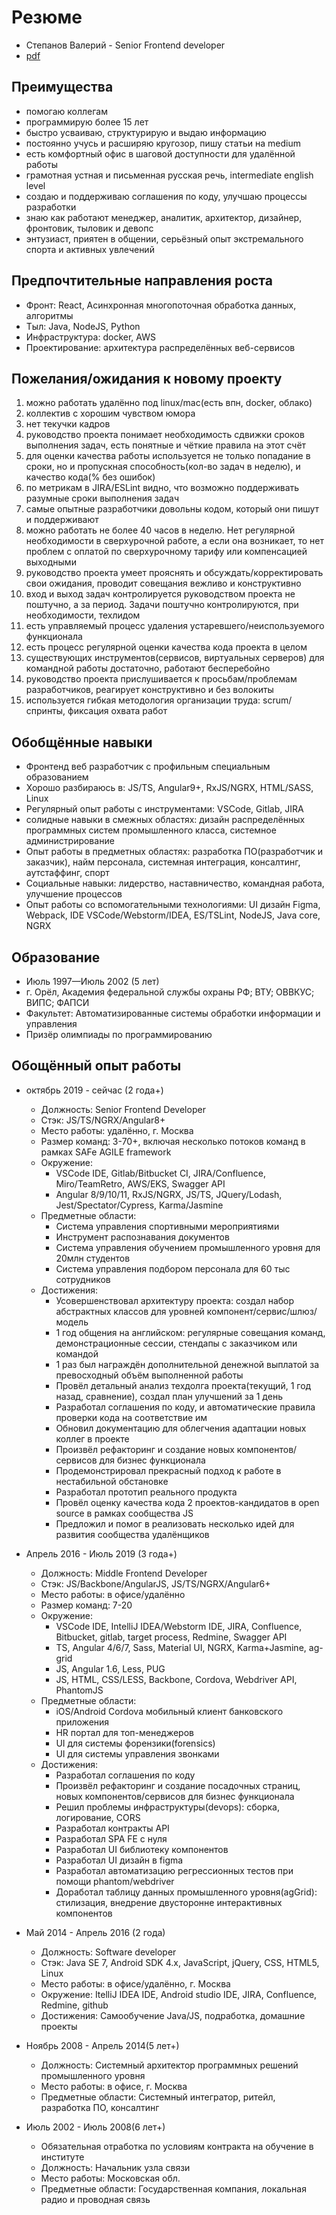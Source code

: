 # Резюме

 * Степанов Валерий - Senior Frontend developer
 * [pdf](резюме.pdf)
## Преимущества

 * помогаю коллегам
 * программирую более 15 лет
 * быстро усваиваю, структурирую и выдаю информацию
 * постоянно учусь и расширяю кругозор, пишу статьи на medium
 * есть комфортный офис в шаговой доступности для удалённой работы
 * грамотная устная и письменная русская речь, intermediate english level
 * создаю и поддерживаю соглашения по коду, улучшаю процессы разработки
 * знаю как работают менеджер, аналитик, архитектор, дизайнер, фронтовик, тыловик и девопс
 * энтузиаст, приятен в общении, серьёзный опыт экстремального спорта и активных увлечений

## Предпочтительные направления роста

 * Фронт: React, Асинхронная многопоточная обработка данных, алгоритмы
 * Тыл: Java, NodeJS, Python
 * Инфраструктура: docker, AWS
 * Проектирование: архитектура распределённых веб-сервисов

## Пожелания/ожидания к новому проекту

 1. можно работать удалённо под linux/mac(есть впн, docker, облако)
 1. коллектив с хорошим чувством юмора
 1. нет текучки кадров
 1. руководство проекта понимает необходимость сдвижки сроков выполнения задач, есть понятные и чёткие правила на этот счёт
 1. для оценки качества работы используется не только попадание в сроки, но и пропускная способность(кол-во задач в неделю), и качество кода(% без ошибок)
 1. по метрикам в JIRA/ESLint видно, что возможно поддерживать разумные сроки выполнения задач
 1. самые опытные разработчики довольны кодом, который они пишут и поддерживают
 1. можно работать не более 40 часов в неделю. Нет регулярной необходимости в сверхурочной работе, а если она возникает, то нет проблем с оплатой по сверхурочному тарифу или компенсацией выходными
 1. руководство проекта умеет прояснять и обсуждать/корректировать свои ожидания, проводит совещания вежливо и конструктивно
 1. вход и выход задач контролируется руководством проекта не поштучно, а за период. Задачи поштучно контролируются, при необходимости, техлидом
 1. есть управляемый процесс удаления устаревшего/неиспользуемого функционала
 1. есть процесс регулярной оценки качества кода проекта в целом
 1. существующих инструментов(сервисов, виртуальных серверов) для командной работы достаточно, работают бесперебойно
 1. руководство проекта прислушивается к просьбам/проблемам разработчиков, реагирует конструктивно и без волокиты
 1. используется гибкая методология организации труда: scrum/спринты, фиксация охвата работ

## Обобщённые навыки

 * Фронтенд веб разработчик с профильным специальным образованием
 * Хорошо разбираюсь в: JS/TS, Angular9+, RxJS/NGRX, HTML/SASS, Linux
 * Регулярный опыт работы с инструментами: VSCode, Gitlab, JIRA
 * солидные навыки в смежных областях: дизайн распределённых программных систем промышленного класса, системное администрирование
 * Опыт работы в предметных областях: разработка ПО(разработчик и заказчик), найм персонала, системная интеграция, консалтинг, аутстаффинг, спорт
 * Социальные навыки: лидерство, наставничество, командная работа, улучшение процессов
 * Опыт работы со вспомогательными технологиями: UI дизайн Figma, Webpack, IDE VSCode/Webstorm/IDEA, ES/TSLint, NodeJS, Java core, NGRX

## Образование
 * Июль 1997—Июль 2002 (5 лет)
 * г. Орёл, Академия федеральной службы охраны РФ; ВТУ; ОВВКУС; ВИПС; ФАПСИ
 * Факультет: Автоматизированные системы обработки информации и управления
 * Призёр олимпиады по программированию

## Обощённый опыт работы

 * октябрь 2019 - сейчас (2 года+)
	* Должность: Senior Frontend Developer
	* Стэк: JS/TS/NGRX/Angular8+
	* Место работы: удалённо, г. Москва
	* Размер команд: 3-70+, включая несколько потоков команд в рамках SAFe AGILE framework
	* Окружение:
		* VSCode IDE, Gitlab/Bitbucket CI, JIRA/Confluence, Miro/TeamRetro, AWS/EKS, Swagger API
		* Angular 8/9/10/11, RxJS/NGRX, JS/TS, JQuery/Lodash, Jest/Spectator/Cypress, Karma/Jasmine
	* Предметные области:
		* Система управления спортивными мероприятиями
		* Инструмент распознавания документов
		* Система управления обучением промышленного уровня для 20млн студентов
		* Система управления подбором персонала для 60 тыс сотрудников
	* Достижения:
		* Усовершенствовал архитектуру проекта: создал набор абстрактных классов для уровней компонент/сервис/шлюз/модель
		* 1 год общения на английском: регулярные совещания команд, демонстрационные сессии, стендапы с заказчиком или командой
		* 1 раз был награждён дополнительной денежной выплатой за превосходный объём выполненной работы
		* Провёл детальный анализ техдолга проекта(текущий, 1 год назад, сравнение), создал план улучшений за 1 день
		* Разработал соглашения по коду, и автоматические правила проверки кода на соответствие им
		* Обновил документацию для облегчения адаптации новых коллег в проекте
		* Произвёл рефакторинг и создание новых компонентов/сервисов для бизнес функционала
		* Продемонстрировал прекрасный подход к работе в нестабильной обстановке
		* Разработал прототип реального продукта
		* Провёл оценку качества кода 2 проектов-кандидатов в open source в рамках сообщества JS
		* Предложил и помог в реализовать несколько идей для развития сообщества удалёнщиков

 * Апрель 2016 - Июль 2019 (3 года+)
	* Должность: Middle Frontend Developer
	* Стэк: JS/Backbone/AngularJS, JS/TS/NGRX/Angular6+
	* Место работы: в офисе/удалённо
	* Размер команд: 7-20
	* Окружение:
		* VSCode IDE, IntelliJ IDEA/Webstorm IDE, JIRA, Confluence, Bitbucket, gitlab, target process, Redmine, Swagger API
		* TS, Angular 4/6/7, Sass, Material UI, NGRX, Karma+Jasmine, ag-grid
		* JS, Angular 1.6, Less, PUG
		* JS, HTML, CSS/LESS, Backbone, Cordova, Webdriver API, PhantomJS
	* Предметные области:
		* iOS/Android Cordova мобильный клиент банковского приложения
		* HR портал для топ-менеджеров
		* UI для системы форензики(forensics)
		* UI для системы управления звонками
	* Достижения:
		* Разработал соглашения по коду
		* Произвёл рефакторинг и создание посадочных страниц, новых компонентов/сервисов для бизнес функционала
		* Решил проблемы инфраструктуры(devops): сборка, логирование, CORS
		* Разработал контракты API
		* Разработал SPA FE с нуля
		* Разработал UI библиотеку компонентов
		* Разработал UI дизайн в figma
		* Разработал автоматизацию регрессионных тестов при помощи phantom/webdriver
		* Доработал таблицу данных промышленного уровня(agGrid): стилизация, внедрение двусторонне интерактивных компонентов

 * Май 2014 - Апрель 2016 (2 года)
	* Должность: Software developer
	* Стэк: Java SE 7, Android SDK 4.x,  JavaScript, jQuery, CSS, HTML5, Linux
	* Место работы: в офисе/удалённо, г. Москва
	* Окружение: ItelliJ IDEA IDE, Android studio IDE, JIRA, Confluence, Redmine, github
	* Достижения: Самообучение Java/JS, подработка, домашние проекты

 * Ноябрь 2008 - Апрель 2014(5 лет+)
	* Должность: Системный архитектор программных решений промышленного уровня
	* Место работы: в офисе, г. Москва
	* Предметные области: Системный интегратор, ритейл, разработка ПО, консалтинг

 * Июль 2002 - Июль 2008(6 лет+)
	* Обязательная отработка по условиям контракта на обучение в институте
 	* Должность: Начальник узла связи
	* Место работы: Московская обл.
	* Предметные области: Государственная компания, локальная радио и проводная связь
